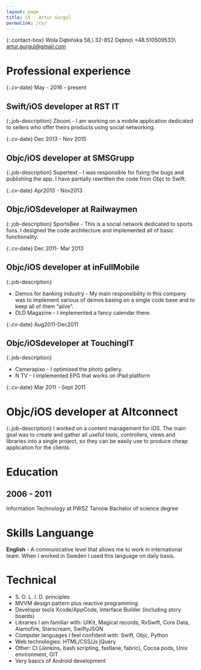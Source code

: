 ```yaml
---
layout: page
title: CV - Artur Gurgul
permalink: /cv/
---
```


<link rel="stylesheet" href="/media/cv.css">

{:.contact-box}
Wola Dębińska 58,\\
32-852 Dębno\\
+48.510509533\\
artur.gurgul@gmail.com

# Professional experience

{:.cv-date}
May - 2016 - present
## Swift/iOS developer at RST IT

{:.job-description}
Zbooni - I am working on a mobile application dedicated to sellers who offer theirs products using social networking.

{:.cv-date}
Dec 2013 - Nov 2015
## Objc/iOS developer at SMSGrupp

{:.job-description}
Supertext - I was responsible for fixing the bugs and publishing the app. I have partially rewritten the code from Objc to Swift.

{:.cv-date}
Apr2013 - Nov2013
## Objc/iOSdeveloper at Railwaymen
{:.job-description}
SportsBee - This is a social network dedicated to sports funs. I designed the code architecture and implemented all of basic functionality.

{:.cv-date}
Dec 2011- Mar 2013
## Objc/iOS developer at inFullMobile
{:.job-description}
* Demos for banking industry - My main responsibility in this company was to implement various of demos basing on a single code base and to keep all of them “alive”.
* DLD Magazine - I implemented a fancy calendar there.

{:.cv-date}
Aug2011-Dec2011 
## Objc/iOSdeveloper at TouchingIT
{:.job-description}
* Camerapixo - I optimised the photo gallery. 
* N TV - I implemented EPG that works on iPad platform

{:.cv-date}
Mar 2011 - Sept 2011
# Objc/iOS developer at Altconnect
{:.job-description}
I worked on a content management for iOS. The main goal was to create and gather all useful tools, controllers, views and libraries into a single project, so they can be easily use to produce cheap application for the clients.

# Education

## 2006 - 2011
Information Technology at PWSZ Tarnów
Bachelor of science degree

# Skills Languange

**English** - A communicative level that allows me to work in international team. When I worked in Sweden I used this language on daily basis.

# Technical

* S. O. L. I. D. principles
* MVVM design pattern plus reactive programming
* Developer tools Xcode/AppCode, Interface Builder (including story boards)
* Libraries I am familiar with: UIKit, Magical records, RxSwift, Core Data, Alamofire, Starscream, SwiftyJSON
* Computer languages I feel confident with: Swift, Objc, Python
* Web technologies: HTML/CSS/Js jQuery
* Other: CI (Jenkins, bash scripting, fastlane, fabric), Cocoa pods, Unix environment, GIT
* Very basics of Android development

